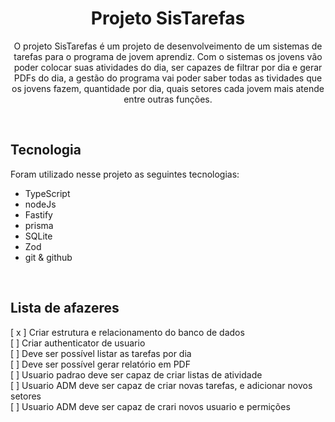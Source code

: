 <h1 align="center">Projeto SisTarefas</h1>

<p align="center">O projeto SisTarefas é um projeto de desenvolveimento de um sistemas de tarefas para o programa de jovem aprendiz.
Com o sistemas os jovens vão poder colocar suas atividades do dia, ser capazes de filtrar por dia e gerar PDFs do dia, a gestão do programa
vai poder saber todas as tividades que os jovens fazem, quantidade por dia, quais setores cada jovem mais atende entre outras funções.
</p>

</br>

## Tecnologia

Foram utilizado nesse projeto as seguintes tecnologias:

- TypeScript
- nodeJs
- Fastify
- prisma
- SQLite
- Zod
- git & github


</br>

## Lista de afazeres

[ x ] Criar estrutura e relacionamento do banco de dados </br>
[  ] Criar authenticator de usuario </br>
[  ] Deve ser possível listar as tarefas por dia </br>
[  ] Deve ser possível gerar relatório em PDF </br>
[  ] Usuario padrao deve ser capaz de criar listas de atividade </br>
[  ] Usuario ADM deve ser capaz de criar novas tarefas, e adicionar novos setores </br>
[  ] Usuario ADM deve ser capaz de crari novos usuario e permições </br>

